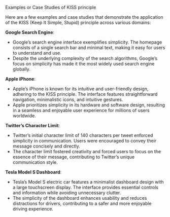 Examples or Case Studies of KISS principle

Here are a few examples and case studies that demonstrate the application of the KISS (Keep It Simple, Stupid) principle across various domains:


**Google Search Engine**:
- Google’s search engine interface exemplifies simplicity. The homepage consists of a single search bar and minimal text, making it easy for users to understand and use.
- Despite the underlying complexity of the search algorithms, Google’s focus on simplicity has made it the most widely used search engine globally.

**Apple iPhone**:
- Apple’s iPhone is known for its intuitive and user-friendly design, adhering to the KISS principle. The interface features straightforward navigation, minimalistic icons, and intuitive gestures.
- Apple prioritizes simplicity in its hardware and software design, resulting in a seamless and enjoyable user experience for millions of users worldwide.

**Twitter’s Character Limit**:
- Twitter’s initial character limit of 140 characters per tweet enforced simplicity in communication. Users were encouraged to convey their message concisely and directly.
- The character limit fostered creativity and forced users to focus on the essence of their message, contributing to Twitter’s unique communication style.

**Tesla Model S Dashboard**:
- Tesla’s Model S electric car features a minimalist dashboard design with a large touchscreen display. The interface provides essential controls and information while avoiding unnecessary clutter.
- The simplicity of the dashboard enhances usability and reduces distractions for drivers, contributing to a safer and more enjoyable driving experience.
